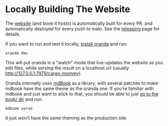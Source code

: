 # Locally Building The Website

The [website](https://faultlore.com/cargo-mommy/) (and book it hosts) is automatically built for every PR, and automatically deployed for every push to main. See the [releasing](./releasing.md) page for details.

If you want to run and test it locally, [install oranda](https://opensource.axo.dev/oranda/) and run:

```
oranda dev
```

This will put oranda in a "watch" mode that live-updates the website as you edit files, while serving the result on a localhost url (usually http://127.0.0.1:7979/cargo-mommy).

Oranda internally uses [mdBook](https://rust-lang.github.io/mdBook/) as a library, with several patches to make mdbook have the same theme as the oranda one. If you're familiar with mdbook and just want to stick to that, you *should* be able to just [go to the book/ dir](https://github.com/Gankra/cargo-mommy/blob/main/book/) and run:

```
mdbook serve
```

It just won't have the same theming as the production site.
